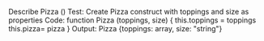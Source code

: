 Describe Pizza ()
Test: Create Pizza construct with toppings and size as properties
Code: function Pizza (toppings, size) {
  this.toppings = toppings
  this.pizza= pizza
}
Output: Pizza {toppings: array, size: "string"}
